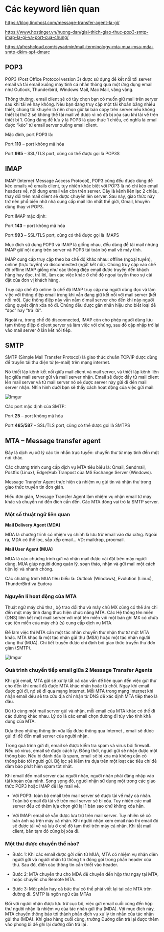 # Các keyword liên quan

https://blog.tinohost.com/message-transfer-agent-la-gi/

https://www.hostinger.vn/huong-dan/giai-thich-giao-thuc-pop3-smtp-imap-la-gi-va-port-cua-chung/

https://afreshcloud.com/sysadmin/mail-terminology-mta-mua-msa-mda-smtp-dkim-spf-dmarc

## POP3

POP3 (Post Office Protocol version 3) được sử dụng để kết nối tới server email và tải email xuống máy tính cá nhân thông qua một ứng dụng email như Outlook, Thunderbird, Windows Mail, Mac Mail, vâng vâng.

Thông thường, email client sẽ có tùy chọn bạn có muốn giữ mail trên server sau khi tải về hay không. Nếu bạn đang truy cập một tài khoản bằng nhiều thiết, chúng tôi khuyên là nên chọn giữ lại bản copy trên server nếu không thiết bị thứ 2 sẽ không thể tải mail về được vì nó đã bị xóa sau khi tải về trên thiết bị 1. Cũng đáng để lưu ý là POP3 là giao thức 1 chiều, có nghĩa là email được “kéo” từ email server xuống email client.

Mặc đình, port POP3 là:

Port **110** – port không mã hóa

Port **995** – SSL/TLS port, cũng có thể được gọi là POP3S

## IMAP 

IMAP (Internet Message Access Protocol), POP3 cũng đều được dùng để kéo emails về emails client, tuy nhiên khác biệt với POP3 là nó chỉ kéo email headers về, nội dung email vẫn còn trên server. Đây là kênh liên lạc 2 chiều, thay đổi trên mail client sẽ được chuyển lên server. Sau này, giao thức này trở nên phổ biến nhờ nhà cung cấp mail lớn nhất thế giới, Gmail, khuyên dùng thay vì POP3.

Port IMAP mặc định:

Port **143** – port không mã hóa

Port **993** – SSL/TLS port, cũng có thể được gọi là IMAPS

Mục đích sử dụng POP3 và IMAP là giống nhau, đều dùng để tải mail nhưng IMAP giữ nội dung trên server và POP3 tải toàn bộ mail về máy tính.

IMAP cung cấp truy cập theo ba chế độ khác nhau: offline (ngoại tuyến), online (trực tuyến) và disconnected (ngắt kết nối). Chúng truy cập vào chế độ offline IMAP giống như các thông điệp email được truyền đến khách hàng hay đọc, trả lời, làm các việc khác ở chế độ ngoại tuyến theo sự cài đặt của đơn vị khách hàng.

Truy cập chế độ online là chế độ IMAP truy cập mà người dùng đọc và làm việc với thông điệp email trong khi vẫn đang giữ kết nối với mail server (kết nối mở). Các thông điệp này vẫn nẳm ở mail server cho đến khi nào người dùng quyết định xóa nó đi. Chúng đều được gắn nhãn hiệu cho biết loại để “đọc” hay “trả lời”.

Ngoài ra, trong chế độ disconnected, IMAP còn cho phép người dùng lưu tạm thông điệp ở client server và làm việc với chúng, sau đó cập nhập trở lại vào mail server ở lần kết nối tiếp.

## SMTP 

SMTP (Simple Mail Transfer Protocol) là giao thức chuẩn TCP/IP được dùng để truyền tải thư điện tử (e-mail) trên mạng internet.

Nó thiết lập kênh kết nối giữa mail client và mail server, và thiết lập kênh liên lạc giữa mail server gửi và mail server nhận. Email sẽ được đẩy từ mail client lên mail server và từ mail server nó sẽ được server này gửi đi đến mail server nhận. Nhìn hình dưới bạn sẽ thấy cách hoạt động của việc gửi mail:

![Imgur](https://i.imgur.com/fRx4KEX.png)

Các port mặc định của SMTP:

Port **25** – port không mã hóa

Port **465/587** – SSL/TLS port, cũng có thể được gọi là SMTPS

## MTA – Message transfer agent

Đây là dịch vụ xử lý các tin nhắn trực tuyến: chuyển thư từ máy tính đến một nơi khác.

Các chương trình cung cấp dịch vụ MTA tiêu biểu là: Qmail, Sendmail, Postfix (Linux), Edge/Hub Tranpost của MS Exchange Server (Windows).

Message Transfer Agent thực hiện cả nhiệm vụ gửi tin và nhận thư trong giao thức truyền tin đơn giản.

Hiểu đơn giản, Message Transfer Agent làm nhiệm vụ nhận email từ máy khác và chuyển nó đến đích cần đến. Các MTA đóng vai trò là SMTP server.

### Một số thuật ngữ liên quan

**Mail Delivery Agent (MDA)**

MDA là chương trình có nhiệm vụ chính là lưu trữ email vào đĩa cứng. Ngoài ra, MDA có thể lọc, sắp xếp email…
VD: maildrop, procmail.

**Mail User Agent (MUA)**

MUA là các chương trình gửi và nhận mail được cài đặt trên máy người dùng. MUA giúp người dùng quản lý, soạn thảo, nhận và gửi mail một cách tiện lợi và nhanh chóng.

Các chương trình MUA tiêu biểu là: Outlook (Windows), Evolution (Linux), ThunderBird va Eudora

### Nguyên lí hoạt động của MTA

Thuật ngữ máy chủ thư , bộ trao đổi thư và máy chủ MX cũng có thể ám chỉ đến một máy tính đang thực hiện chức năng MTA. Các Hệ thống tên miền (DNS) liên kết một mail server với một tên miền với một bản ghi MX có chứa các tên miền của máy chủ (s) cung cấp dịch vụ MTA.

Để làm việc thì MTA cần một tác nhân chuyển thư nhận thư từ một MTA khác. MTA khác là một tác nhân gửi thư (MSA) hoặc một tác nhân người dùng thư (MUA). Chi tiết truyền được chỉ định bởi giao thức truyền thư đơn giản (SMTP).

![Imgur](https://i.imgur.com/EB4sBDK.png)

###  Quá trình chuyển tiếp email giữa 2 Message Transfer Agents

Khi gửi email, MTA gửi sẽ xử lý tất cả các vấn đề liên quan đến việc gửi thư cho đến khi email đã được MTA khác nhận hoặc từ chối. Ngay khi email được gửi đi, nó sẽ đi qua mạng Internet. Mỗi MTA trong mạng Internet khi nhận email đều sẽ tra cứu địa chỉ nhận từ DNS để xác định MTA tiếp theo là đâu.

Dù từ cùng một mail server gửi và nhận, mỗi email của MTA khác có thể đi các đường khác nhau. Lý do là các email chọn đường đi tùy vào tính khả dụng của MTA.

Dựa theo những thông tin vừa lấy được thông qua Internet , email sẽ được gửi đi để đến mail server của người nhận.

Trong quá trình gửi đi, email sẽ được kiểm tra spam và virus bởi firewall.. Nếu có virus, email sẽ được cách ly. Đồng thời, người gửi sẽ nhận được một thông báo. Nếu bị đánh dấu là spam, email sẽ bị xóa mà không cần có thông báo tới người gửi. Bộ lọc sẽ kiểm tra dựa trên một loạt các tiêu chí để đảm bảo phát hiện spam tốt nhất.

Khi email đến mail server của người nhận, người nhận phải đăng nhập vào tài khoản của mình. Song song đó, người nhận sử dụng một trong các giao thức POP3 hoặc IMAP để lấy mail về.

- Với POP3: toàn bộ email trên mail server sẽ được tải về máy cá nhân. Toàn bộ email đã tải về trên mail server sẽ bị xóa. Tuy nhiên các mail server đều có thêm lựa chọn giữ lại 1 bản sao chứ không xóa hẳn.

- Với IMAP: email sẽ vẫn được lưu trữ trên mail server. Tuy nhiên sẽ có bản ánh xạ trên máy cá nhân. Khi người nhận xem email nào thì email đó sẽ được tải về và lưu ở chế độ tạm thời trên máy cá nhân. Khi tắt mail client, bản tạm đó cũng bị xóa đi.

### Một thư được chuyển thế nào?

- Bước 1: Khi các email được gởi đến từ MUA, MTA có nhiệm vụ nhận diện người gởi và người nhận từ thông tin đóng gói trong phần header của thư. Sau đó, điền các thông tin cần thiết vào header.

- Bước 2: MTA chuyển thư cho MDA để chuyển đến hộp thư ngay tại MTA, hoặc chuyển cho Remote MTA.

- Bước 3: Một phần hay cả bức thư có thể phải viết lại tại các MTA trên đường đi. SMTP là ngôn ngữ của MTAs

Đối với người nhận được lưu trữ cục bộ, việc gửi email cuối cùng đến hộp thư người nhận là nhiệm vụ của tác nhân gửi thư (MDA). Với mục đích này, MTA chuyển thông báo tới thành phần dịch vụ xử lý tin nhắn của tác nhân gửi thư (MDA). Khi giao hàng cuối cùng, trường Đường dẫn trả lại được thêm vào phong bì để ghi lại đường dẫn trả lại .


